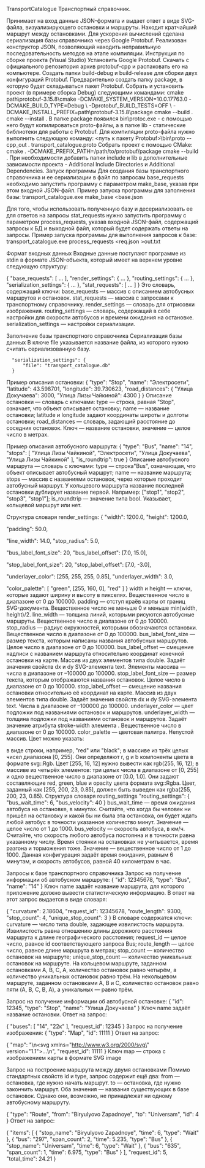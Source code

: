 TransportCatalogue
Транспортный справочник.

Принимает на вход данные JSON-формата и выдает ответ в виде SVG-файла, визуализирующего остановки и маршруты.
Находит кратчайший маршрут между остановками.
Для ускорения вычислений сделана сериализация базы справочника через Google Protobuf.
Реализован конструктор JSON, позволяющий находить неправильную последовательность методов на этапе компиляции.
Инструкция по сборке проекта (Visual Studio)
Установить Google Protobuf. Скачать с официального репозитория архив protobuf-cpp и распаковать его на компьютере.
Создать папки build-debug и build-release для сборки двух конфигураций Protobuf. Предварительно создать папку package, в которую будет складываться пакет Protobuf.
Собрать и установить проект (в примере сборка Debug) следующими командами:
cmake path\protobuf-3.15.8\cmake -DCMAKE_SYSTEM_VERSION=10.0.17763.0 -DCMAKE_BUILD_TYPE=Debug \ -Dprotobuf_BUILD_TESTS=OFF 
\ -DCMAKE_INSTALL_PREFIX=path\protobuf-3.15.8\package
cmake --build .
cmake --install . 
В папке package появился bin\protoc.exe - с помощью него будут копилироваться proto-файлы, а в папке lib - статические библиотеки для работы с Protobuf.
Для компиляции proto-файла нужно выполнить следующую команду:
<путь к пакету Protobuf>\bin\proto --cpp_out . transport_catalogue.proto
Собрать проект с помощью CMake:
cmake . -DCMAKE_PREFIX_PATH=/path/to/protobuf/package
cmake --build .
При необходимости добавить папки include и lib в дополнительные зависимости проекта - Additional Include Directories и Additional Dependencies.
Запуск программы
Для создания базы транспортного справочника и ее сериализации в файл по запросам base_requests необходимо запустить программу с параметром make_base, указав при этом входной JSON-файл.
Пример запуска программы для заполнения базы:
transport_catalogue.exe make_base <base.json

Для того, чтобы использовать полученную базу и десериализовать ее для ответов на запросы stat_requests нужно запустить программу с параметром process_requests, указав входной JSON-файл, содержащий запросы к БД и выходной файл, который будет содержать ответы на запросы.
Пример запуска программы для выполнения запросов к базе:
transport_catalogue.exe process_requests <req.json >out.txt

Формат входных данных
Входные данные поступают программе из stdin в формате JSON-объекта, который имеет на верхнем уровне следующую структуру:

{
  "base_requests": [ ... ],
  "render_settings": { ... },
  "routing_settings": { ... },
  "serialization_settings": { ... },
  "stat_requests": [ ... ]
}
Это словарь, содержащий ключи:
base_requests — массив с описанием автобусных маршрутов и остановок.
stat_requests — массив с запросами к транспортному справочнику.
render_settings — словарь для отрисовки изображения.
routing_settings — словарь, содержащий в себе настройки для скорости автобусов и времени ожидания на остановке.
serialization_settings — настройки сериализации.

Заполнение базы транспортного справочника
Сериализация базы данных
В ключе file указывается название файла, из которого нужно считать сериализованную базу.

      "serialization_settings": {
          "file": "transport_catalogue.db"
      }
Пример описания остановки:
{
  "type": "Stop",
  "name": "Электросети",
  "latitude": 43.598701,
  "longitude": 39.730623,
  "road_distances": {
    "Улица Докучаева": 3000,
    "Улица Лизы Чайкиной": 4300
  }
} 
Описание остановки — словарь с ключами:
type — строка, равная "Stop", означает, что объект описывает остановку;
name — название остановки;
latitude и longitude задают координаты широты и долготы остановки;
road_distances — словарь, задающий расстояние до соседних остановок. Ключ — название остановки, значение — целое число в метрах.

Пример описания автобусного маршрута:
{
  "type": "Bus",
  "name": "14",
  "stops": [
    "Улица Лизы Чайкиной",
    "Электросети",
    "Улица Докучаева",
    "Улица Лизы Чайкиной"
  ],
  "is_roundtrip": true
} 
Описание автобусного маршрута — словарь с ключами:
type — строка"Bus", означающая, что объект описывает автобусный маршрут;
name — название маршрута;
stops — массив с названиями остановок, через которые проходит автобусный маршрут. У кольцевого маршрута название последней остановки дублирует название первой. Например: ["stop1", "stop2", "stop3", "stop1"];
is_roundtrip — значение типа bool. Указывает, кольцевой маршрут или нет.

Структура словаря render_settings:
{
  "width": 1200.0,
  "height": 1200.0,

  "padding": 50.0,

  "line_width": 14.0,
  "stop_radius": 5.0,

  "bus_label_font_size": 20,
  "bus_label_offset": [7.0, 15.0],

  "stop_label_font_size": 20,
  "stop_label_offset": [7.0, -3.0],

  "underlayer_color": [255, 255, 255, 0.85],
  "underlayer_width": 3.0,

  "color_palette": [
    "green",
    [255, 160, 0],
    "red"
  ]
} 
width и height — ключи, которые задают ширину и высоту в пикселях. Вещественное число в диапазоне от 0 до 100000.
padding — отступ краёв карты от границ SVG-документа. Вещественное число не меньше 0 и меньше min(width, height)/2.
line_width — толщина линий, которыми рисуются автобусные маршруты. Вещественное число в диапазоне от 0 до 100000.
stop_radius — радиус окружностей, которыми обозначаются остановки. Вещественное число в диапазоне от 0 до 100000.
bus_label_font_size — размер текста, которым написаны названия автобусных маршрутов. Целое число в диапазоне от 0 до 100000.
bus_label_offset — смещение надписи с названием маршрута относительно координат конечной остановки на карте. Массив из двух элементов типа double. Задаёт значения свойств dx и dy SVG-элемента text. Элементы массива — числа в диапазоне от –100000 до 100000.
stop_label_font_size — размер текста, которым отображаются названия остановок. Целое число в диапазоне от 0 до 100000.
stop_label_offset — смещение названия остановки относительно её координат на карте. Массив из двух элементов типа double. Задаёт значения свойств dx и dy SVG-элемента text. Числа в диапазоне от –100000 до 100000.
underlayer_color — цвет подложки под названиями остановок и маршрутов.
underlayer_width — толщина подложки под названиями остановок и маршрутов. Задаёт значение атрибута stroke-width элемента <text>. Вещественное число в диапазоне от 0 до 100000. color_palette — цветовая палитра. Непустой массив.
Цвет можно указать:

в виде строки, например, "red" или "black";
в массиве из трёх целых чисел диапазона [0, 255]. Они определяют r, g и b компоненты цвета в формате svg::Rgb. Цвет [255, 16, 12] нужно вывести как rgb(255, 16, 12);
в массиве из четырёх элементов: три целых числа в диапазоне от [0, 255] и одно вещественное число в диапазоне от [0.0, 1.0]. Они задают составляющие red, green, blue и opacity цвета формата svg::Rgba. Цвет, заданный как [255, 200, 23, 0.85], должен быть выведен как rgba(255, 200, 23, 0.85).
Структура словаря routing_settings
"routing_settings": {
      "bus_wait_time": 6,
      "bus_velocity": 40
} 
bus_wait_time — время ожидания автобуса на остановке, в минутах. Считайте, что когда бы человек ни пришёл на остановку и какой бы ни была эта остановка, он будет ждать любой автобус в точности указанное количество минут. Значение — целое число от 1 до 1000.
bus_velocity — скорость автобуса, в км/ч. Считайте, что скорость любого автобуса постоянна и в точности равна указанному числу. Время стоянки на остановках не учитывается, время разгона и торможения тоже. Значение — вещественное число от 1 до 1000.
Данная конфигурация задаёт время ожидания, равным 6 минутам, и скорость автобусов, равной 40 километрам в час.

Запросы к базе транспортного справочника
Запрос на получение информации об автобусном маршруте:
{
  "id": 12345678,
  "type": "Bus",
  "name": "14"
} 
Ключ name задаёт название маршрута, для которого приложение должно вывести статистическую информацию.
В ответ на этот запрос выдается в виде словаря:

{
  "curvature": 2.18604,
  "request_id": 12345678,
  "route_length": 9300,
  "stop_count": 4,
  "unique_stop_count": 3
} 
В словаре содержатся ключи: curvature — число типа double, задающее извилистость маршрута. Извилистость равна отношению длины дорожного расстояния маршрута к длине географического расстояния;
request_id — целое число, равное id соответствующего запроса Bus;
route_length — целое число, равное длине маршрута в метрах;
stop_count — количество остановок на маршруте;
unique_stop_count — количество уникальных остановок на маршруте.
На кольцевом маршруте, заданном остановками A, B, C, A, количество остановок равно четырём, а количество уникальных остановок равно трём.
На некольцевом маршруте, заданном остановками A, B и C, количество остановок равно пяти (A, B, C, B, A), а уникальных — равно трём.

Запрос на получение информации об автобусной остановке:
{
  "id": 12345,
  "type": "Stop",
  "name": "Улица Докучаева"
} 
Ключ name задаёт название остановки.
Ответ на запрос:

{
  "buses": [
      "14", "22к"
  ],
  "request_id": 12345
} 
Запрос на получение изображения:
{
  "type": "Map",
  "id": 11111
}
Ответ на запрос:

{
  "map": "<?xml version=\"1.0\" encoding=\"UTF-8\" ?>\n<svg xmlns=\"http://www.w3.org/2000/svg\" version=\"1.1\">...\n</svg>",
  "request_id": 11111
} 
Ключ map — строка с изображением карты в формате SVG image

Запрос на построение маршрута между двумя остановками
Помимо стандартных свойств id и type, запрос содержит ещё два:
from — остановка, где нужно начать маршрут.
to — остановка, где нужно закончить маршрут.
Оба значения — названия существующих в базе остановок. Однако они, возможно, не принадлежат ни одному автобусному маршруту.

{
      "type": "Route",
      "from": "Biryulyovo Zapadnoye",
      "to": "Universam",
      "id": 4
}
Ответ на запрос:

{
          "items": [
              {
                  "stop_name": "Biryulyovo Zapadnoye",
                  "time": 6,
                  "type": "Wait"
              },
              {
                  "bus": "297",
                  "span_count": 2,
                  "time": 5.235,
                  "type": "Bus"
              },
              {
                  "stop_name": "Universam",
                  "time": 6,
                  "type": "Wait"
              },
              {
                  "bus": "635",
                  "span_count": 1,
                  "time": 6.975,
                  "type": "Bus"
              }
          ],
          "request_id": 5,
          "total_time": 24.21
      }
